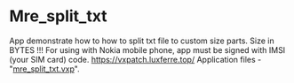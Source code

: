 # Mre_split_txt
App demonstrate how to how to split txt file to custom size parts. Size in BYTES !!! 
For using with Nokia mobile phone, app must be signed with IMSI (your SIM card) code.
https://vxpatch.luxferre.top/
Application files - "[mre_split_txt.vxp](https://github.com/RDZDX/mre_split_txt/blob/main/mre_split_txt.vxp?raw=true)".
